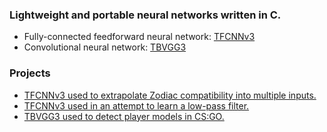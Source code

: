 ### Lightweight and portable neural networks written in C.

- Fully-connected feedforward neural network: [TFCNNv3](https://github.com/TFCNN/TFCNNv3)
- Convolutional neural network: [TBVGG3](https://github.com/TFCNN/TBVGG3)

### Projects
- [TFCNNv3 used to extrapolate Zodiac compatibility into multiple inputs.](https://github.com/TFCNN/TFCNNv3)
- [TFCNNv3 used in an attempt to learn a low-pass filter.](https://github.com/jcwml/neural_filter_tfcnn)
- [TBVGG3 used to detect player models in CS:GO.](https://github.com/TFCNN/TBVGG3)
